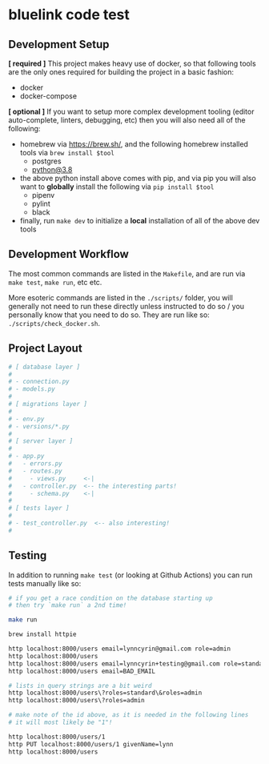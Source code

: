 # bluelink code test

## Development Setup

**[ required ]** This project makes heavy use of docker, so that following tools are the only ones required for building the project in a basic fashion:

- docker
- docker-compose

**[ optional ]** If you want to setup more complex development tooling (editor auto-complete, linters, debugging, etc) then you will also need all of the following:

- homebrew via https://brew.sh/, and the following homebrew installed tools via `brew install $tool`
  - postgres
  - python@3.8
- the above python install above comes with pip, and via pip you will also want to **globally** install the following via `pip install $tool`
  - pipenv
  - pylint
  - black
- finally, run `make dev` to initialize a **local** installation of all of the above dev tools

## Development Workflow

The most common commands are listed in the `Makefile`, and are run via `make test`, `make run`, etc etc.

More esoteric commands are listed in the `./scripts/` folder, you will generally not need to run these directly unless instructed to do so / you personally know that you need to do so. They are run like so: `./scripts/check_docker.sh`.

## Project Layout

```python
# [ database layer ]
#
# - connection.py
# - models.py
#
# [ migrations layer ]
#
# - env.py
# - versions/*.py
#
# [ server layer ]
#
# - app.py
#   - errors.py
#   - routes.py
#     - views.py     <-|
#   - controller.py  <-- the interesting parts!
#     - schema.py    <-|
#
# [ tests layer ]
#
# - test_controller.py  <-- also interesting!
#
```

## Testing

In addition to running `make test` (or looking at Github Actions) you can run tests manually like so:

```bash
# if you get a race condition on the database starting up
# then try `make run` a 2nd time!

make run

brew install httpie

http localhost:8000/users email=lynncyrin@gmail.com role=admin
http localhost:8000/users
http localhost:8000/users email=lynncyrin+testing@gmail.com role=standard smsUser=true
http localhost:8000/users email=BAD_EMAIL

# lists in query strings are a bit weird
http localhost:8000/users\?roles=standard\&roles=admin
http localhost:8000/users\?roles=admin

# make note of the id above, as it is needed in the following lines
# it will most likely be "1"!

http localhost:8000/users/1
http PUT localhost:8000/users/1 givenName=lynn
http localhost:8000/users
```
